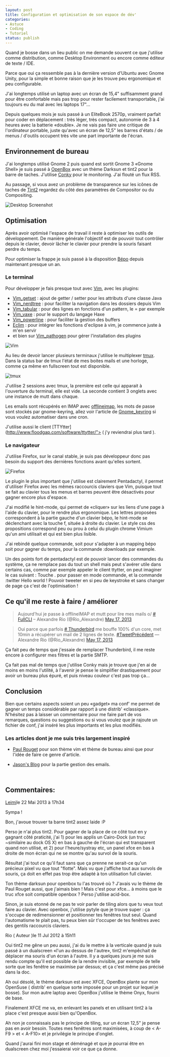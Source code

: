 ```yaml
---
layout: post
title: Configuration et optimisation de son espace de dév'
categories:
- Astuce
- Coding
- Tutoriel
status: publish
---
```

Quand je bosse dans un lieu public on me demande souvent ce que j'utilise comme distribution, comme Desktop Environment ou encore comme éditeur de texte / IDE.

Parce que oui ça ressemble pas à la dernière version d'Ubuntu avec Gnome Unity, pour la simple et bonne raison que je les trouve peu ergonomique et peu configurable.

J'ai longtemps utilisé un laptop avec un écran de 15,4" suffisamment grand pour être confortable mais pas trop pour rester facilement transportable, j'ai toujours eu du mal avec les laptops 17"…

Depuis quelques mois je suis passé à un EliteBook 2570p, vraiment parfait pour coder en déplacement : très léger, très compact, autonomie de 3 à 4 heures avec la batterie «double». Je ne vais pas faire une critique de l'ordinateur portable, juste qu'avec un écran de 12,5" les barres d'états / de menus / d'outils occupent très vite une part importante de l'écran.
## Environnement de bureau
J'ai longtemps utilisé Gnome 2 puis quand est sortit Gnome 3 «Gnome Shell» je suis passé à [OpenBox](http://openbox.org/) avec un thème Darksun et tint2 pour la barre de taches. J'utilise [Conky](http://conky.sourceforge.net/) pour le monitoring. J'ai flouté un flux RSS.

Au passage, si vous avez un problème de transparence sur les icônes de taches de [Tint2](http://code.google.com/p/tint2/) regardez du côté des paramètres de Compositor ou du Compositing.

![Desktop Screenshot](/assets/2013/05/desktop-700x400.png)

## Optimisation
Après avoir optimisé l'espace de travail il reste à optimiser les outils de développement. De manière générale l'objectif est de pouvoir tout contrôler depuis le clavier, devoir lâcher le clavier pour prendre la souris faisant perdre du temps.

Pour optimiser la frappe je suis passé à la disposition [Bépo](http://bepo.fr/wiki/Accueil) depuis maintenant presque un an.

### Le terminal
Pour développer je fais presque tout avec [Vim](http://www.vim.org/), avec les plugins:

* [Vim_getset](http://www.vim.org/scripts/script.php?script_id=490) : ajout de getter / setter pour les attributs d'une classe Java
* [Vim_nerdtree](http://www.vim.org/scripts/script.php?script_id=1658) : pour faciliter la navigation dans les dossiers depuis Vim
* [Vim_tabular](https://github.com/godlygeek/tabular) : pour des lignes en fonctions d'un pattern, le = par exemple
* [Vim_vaxe](https://github.com/jdonaldson/vaxe) : pour le support du langage Haxe
* [Vim_powerline](https://github.com/Lokaltog/powerline) : pour faciliter la gestion des buffers
* [Eclim](http://eclim.org/) : pour intégrer les fonctions d'eclipse à vim, je commence juste à m'en servir
* et bien sur [Vim_pathogen](https://github.com/tpope/vim-pathogen) pour gérer l'installation des plugins

![Vim](/assets/2013/05/vim-700x367.png)

Au lieu de devoir lancer plusieurs terminaux j'utilise le multiplexer [tmux](http://tmux.sourceforge.net/).
Dans la status bar de tmux l'état de mes boites mails et une horloge, comme ça même en fullscreen tout est disponible.

![tmux](/assets/2013/05/tmux-700x400.png)

J'utilise 2 sessions avec tmux, la première est celle qui apparait à l'ouverture du terminal, elle est vide. La seconde contient 3 onglets avec une instance de mutt dans chaque.

Les emails sont récupérés en IMAP avec [offlineimap](http://offlineimap.org/), les mots de passe sont stockés par gnome-keyring, allez voir l'article de [Gnome_keyring](http://jason.the-graham.com/2011/01/16/gnome_keyring_with_msmtp_imapfilter_offlineimap/) si vous voulez automatiser dans une cron.

J'utilise aussi le client [TTYtter](http://www.floodgap.com/software/ttytter/"> ( j'y reviendrai plus tard ).

### Le navigateur
J'utilise Firefox, sur le canal stable, je suis pas développeur donc pas besoin du support des dernières fonctions avant qu'elles sortent.

![Firefox](/assets/2013/05/firefox-700x400.png)

Le plugin le plus important que j'utilise est clairement Pentadactyl, il permet d'utiliser Firefox avec les mêmes raccourcis claviers que Vim, puisque tout se fait au clavier tous les menus et barres peuvent être désactivés pour gagner encore plus d'espace.

J'ai modifié le hint-mode, qui permet de «cliquer» sur les liens d'une page à l'aide du clavier, pour le rendre plus ergonomique. Les lettres proposées correspondent à la partie gauche d'un clavier bépo, le hint-mode se déclenchant avec la touche f, située à droite du clavier. Le style css des propositions correspond peu ou prou à celui du plugin chrome Vimium qu'un ami utilisait et qui est bien plus lisible.

J'ai rebindé quelque commande, soit pour s'adapter à un mapping bépo soit pour gagner du temps, pour la commande :downloads par exemple.

Un des points fort de pentadactyl est de pouvoir lancer des commandes du système, ça ne remplace pas du tout un shell mais peut s'avérer utile dans certains cas, comme par exemple appeler le client ttytter, on peut imaginer le cas suivant :
Touche . pour passer en mode commande, et la commande :twitter Hello world !
Pouvoir tweeter en si peu de keystroke et sans changer de page ça c'est de l'optimisation !

## Ce qu'il me reste à faire / améliorer

<blockquote class="twitter-tweet" lang="xx-lc">Aujourd'hui je passe à offlineIMAP et mutt pour lire mes mails o/ <a href="https://twitter.com/search/%23FullCLI"># FullCLI</a> – Alexandre Rio (@Rio_Alexandre) <a href="https://twitter.com/Rio_Alexandre/status/335373857349308418">May 17, 2013</a></blockquote>

<blockquote class="twitter-tweet" lang="xx-lc">Oui parce que parfois <a href="https://twitter.com/search/%23Thunderbird"># Thunderbird</a> me bouffe 100% d'un core, met 10min a récupérer un mail de 2 lignes de texte. <a href="https://twitter.com/search/%23TweetPrécédent">#TweetPrécédent</a> — Alexandre Rio (@Rio_Alexandre) <a href="https://twitter.com/Rio_Alexandre/status/335374647610732544">May 17, 2013</a></blockquote>
<script async src="//platform.twitter.com/widgets.js" charset="utf-8"></script>

Ça fait peu de temps que j'essaie de remplacer Thunderbird, il me reste encore à configurer mes filtres et la partie SMTP.

Ça fait pas mal de temps que j'utilise Conky mais je trouve que j'en ai de moins en moins l'utilité, à l'avenir je pense le simplifier drastiquement pour avoir un bureau plus épuré, et puis niveau couleur c'est pas trop ça…

## Conclusion
Bien que certains aspects soient un peu «gadget» ma conf' me permet de gagner un temps considérable par rapport à une distrib' «classique».
N'hésitez pas à laisser un commentaire pour me faire part de vos remarques, questions ou suggestions ou si vous voulez que je rajoute un fichier de conf, j'ai inséré les plus importants et les plus modifiés.

### Les articles dont je me suis très largement inspiré
* [Paul Rouget](http://paulrouget.com/e/myconf/) pour son thème vim et thème de bureau ainsi que pour l'idée de faire ce genre d'article.

* [Jason's Blog](http://jason.the-graham.com/2011/01/10/email_with_mutt_offlineimap_imapfilter_msmtp_archivemail/) pour la partie gestion des emails.


<br />
<div class="comments">
<h2>Commentaires:</h2>
  <div class="comment">
    <p class="comment-author"><a href="http://twitter.com/Leimina">Leimi</a><time datetime="2012-05-22">le 22 Mai 2013 à 17h34</time></p>
    <div class="comment-content"><p>Sympa !</p><p>Bon, j'avoue trouver ta barre tint2 assez laide  :P</p>
    <p>Perso je n'ai plus tint2. Pour gagner de la place de ce côté tout en y gagnant côté praticité, j'ai 1) pour les applis un Cairo-Dock (un truc ~similaire au dock OS X) en bas à gauche de l'écran qui est transparent quand non utilisé, et 2) pour l'heure/systray etc, un panel xfce en bas à droite de mon écran qui ne se montre qu'au survol de la souris.</p>
    <p>Résultat j'ai tout ce qu'il faut sans que ça prenne ne serait-ce qu'un précieux pixel vu que tout "flotte". Mais vu que j'affiche tout aux survols de souris, ça doit en effet pas trop être adapté à ton utilisation full clavier.</p>

   <p>    Ton thème darksun pour openbox tu l'as trouvé où ? J'avais vu le thème de Paul Rouget aussi, que j'aimais bien ! Mais c'est pour xfce... à moins que le truc xfce soit compatible openbox ? Perso j'utilise acid-box.</p>

<p>    Sinon, je suis etonné de ne pas te voir parler de tiling alors que tu veux tout faire au clavier. Avec openbox, j'utilise pytyle que je trouve super : ça s'occupe de redimensionner et positionner tes fenêtres tout seul. Quand l'automatisme te plait pas, tu peux bien sûr t'occuper de tes fenêtres avec des gentils raccourcis claviers.</p>
   </div>
   <div class="odd">
   <p class="comment-author">Rio ( Auteur )<time datetime="2012-07-11">le 11 Jul 2012 à 15h11</time></p>
   <div class="comment-content">
   <p>Oui tint2 me gêne un peu aussi, j'ai du le mettre à la verticale quand je suis passé à un dualscreen «l'un au dessus de l'autre», tint2 m'empêchait de déplacer ma souris d'un écran à l'autre. Il y a quelques jours je me suis rendu compte qu'il est possible de la rendre invisible, par exemple de telle sorte que les fenêtre se maximise par dessus; et ça c'est même pas précisé dans la doc.</p>
 <p>   Ah oui désolé, le thème darksun est avec XFCE, OpenBox plante sur mon OpenSuse ( distrib' en quelque sorte imposée pour un projet sur lequel je bosse). Sur mon autre laptop avec OpenBox j'utilise le thème Onyx, fourni de base.</p>
 <p>   Finalement XFCE me va, en enlevant les panels et en utilisant tint2 à la place c'est presque aussi bien qu'OpenBox.</p>

 <p>   Ah non je connaissais pas le principe de tiling, sur un écran 12,5" je pense pas en avoir besoin. Toutes mes fenêtres sont maximisées, à coup de < A-F9 > et < A-F10> et je privilégie le principe d'onglet.</p>
 <p>   Quand j'aurai fini mon stage et déménagé et que je pourrai être en dualscreen chez moi j'essaierai voir ce que ça donne.</p>
    </div>
    </div>
  </div>
</div>
